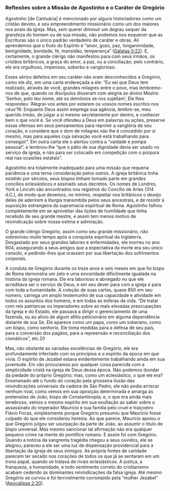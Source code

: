 ### Reflexões sobre a Missão de Agostinho e o Caráter de Gregório 

Agostinho [de Cantuária] é mencionado por alguns historiadores como um cristão devoto, e seu empreendimento missionário como um dos maiores nos anais da igreja. Mas, sem querer diminuir um degrau sequer da grandeza do homem ou de sua missão, não podemos nos esquecer que as Escrituras são o único padrão verdadeiro de caráter e obras. Ali aprendemos que o fruto do Espírito é “amor, gozo, paz, longanimidade, benignidade, bondade, fé, mansidão, temperança” ([Gálatas 5:22](http://bibliaonline.com.br/acf/gl/5/22)). E, certamente, o grande clérigo não manifestou para com seus irmãos, os cristãos britânicos, a graça do amor, a paz, ou a conciliação; pelo contrário, ele era orgulhoso, imperioso, soberbo e vanglorioso.

Esses sérios defeitos em seu caráter não eram desconhecidos a Gregório, como ele diz, em uma carta endereçada a ele: “Eu sei que Deus tem realizado, através de você, grandes milagres entre o povo, mas lembremo-nos de que, quando os discípulos disseram com alegria ao divino Mestre: ’Senhor, pelo teu nome, até os demônios se nos sujeitam’, Ele lhes respondeu: ’Alegrai-vos antes por estarem os vossos nomes escritos nos céus’19\. Enquanto Deus assim emprega sua agência, lembre-se, meu querido irmão, de julgar a si mesmo secretamente por dentro, e conhecer bem o que você é. Se você ofendeu a Deus em palavras ou ações, preserve essas ofensas em seus pensamentos para reprimir a vanglória de seu coração, e considere que o dom de milagres não lhe é concedido por si mesmo, mas para aqueles cuja salvação você está trabalhando para conseguir”. Em outra carta ele o alertou contra a “vaidade e pompa pessoal”, e lembrou-lhe “que o pálio de sua dignidade devia ser usado no serviço da igreja, e não para ser colocado em competição com o púrpura real nas ocasiões estatais”.

Agostinho era totalmente inadequado para uma missão que requeria paciência e uma terna consideração pelos outros. A igreja britânica tinha existido por séculos, seus bispos tinham tomado parte em grandes concílios eclesiásticos e assinado seus decretos. Os nomes de Londres, York e Lincoln são encontrados nos registros do Concílio de Arles (314 d.C.), de modo que devemos, no mínimo, respeitar nos britânicos o desejo deles de aderirem à liturgia transmitida pelos seus ancestrais, e de resistir à suposição estrangeira da supremacia espiritual de Roma. Agostinho falhou completamente em se aproveitar das lições de humildade que tinha recebido de seu grande mestre, e assim tem menos motivo de reivindicação sobre nossa estima e admiração.

O grande clérigo Gregório, assim como seu grande missionário, não sobreviveu muito tempo após a conquista espiritual da Inglaterra. Desgastado por seus grandes labores e enfermidades, ele morreu no ano 604, assegurando a seus amigos que a expectativa da morte era seu único consolo, e pedindo-lhes que orassem por sua libertação dos sofrimentos corporais.

A conduta de Gregório durante os treze anos e seis meses em que foi bispo de Roma demonstra um zelo e uma sinceridade dificilmente igualada na história da igreja romana. Ele era laborioso e abnegado no que ele acreditava ser o serviço de Deus, e em seu dever para com a igreja e para com toda a humanidade. A coleção de suas cartas, quase 850 em seu número, carrega um amplo testemunho de sua capacidade e atividade em todos os assuntos dos homens, e em todas as esferas da vida. “De tratar com reis patriarcas ou imperadores sobre as mais elevadas preocupações da Igreja e do Estado, ele passava a dirigir o gerenciamento de uma fazenda, ou ao alívio de algum aflito peticionário em alguma dependência distante de sua Sé. Ele aparece como um papa, como um soberano, como um bispo, como senhorio. Ele toma medidas para a defesa de seu país, para a conversão dos pagãos, para a repreensão e reconciliação dos cismáticos”, etc.20

Mas, não obstante as variadas excelências de Gregório, ele era profundamente infectado com os princípios e o espírito da época em que vivia. O espírito de Jezabel estava evidentemente trabalhando ainda em sua juventude. Em vão procuramos por qualquer coisa parecida com a simplicidade cristã na igreja de Deus dessa época. Não podemos duvidar da piedade do próprio Gregório; mas, como um eclesiástico, o que ele era? Envenenado até o fundo do coração pela grosseira ilusão das reivindicações universais da cadeira de São Pedro, ele não podia arriscar nenhum rival, como vemos em sua oposição determinada e amarga às pretensões de João, bispo de Constantinopla; e, o que era ainda mais tenebroso, vemos o mesmo espírito em sua exultação ao saber sobre o assassinato do imperador Maurício e sua família pelo cruel e traiçoeiro Flávio Focas, simplesmente porque Gregório presumiu que Maurício fosse culpado do que ele considerou heresia. Ao que parece, Maurício apoiou o que Gregório julgou ser usurpação da parte de João, ao assumir o título de bispo universal. Mas mesmo sancionar tal afirmação não era qualquer pequeno crime na mente do pontífice romano. E assim foi com Gregório. Quando a notícia da sangrenta tragédia chegou a seus ouvidos, ele se alegrou; pareceu a ele ser uma luz de dispensação providencial para a libertação da igreja de seus inimigos. As própria fontes de caridade parecem ter secado nos corações de todos os que já se sentaram em um trono papal, quando se tratava de rivais eclesiásticos. A justiça, a franqueza, a humanidade, e todo sentimento correto do cristianismo acabam cedendo às dominantes reivindicações da falsa igreja. Até mesmo Gregório se curvou e foi terrivelmente corrompido pela “mulher Jezabel” ([Apocalipse 2:20](http://bibliaonline.com.br/acf/ap/2/20)).